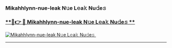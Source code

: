 ### Mikahhlynn-nue-leak N𝚞e L𝚎a𝚔 Nu𝚍e𝚜   

### [ **🔗👉 🔴 Mikahhlynn-nue-leak N𝚞e L𝚎a𝚔 Nu𝚍e𝚜 **](https://taap.it/xNRuk4)  

[![Mikahhlynn-nue-leak N𝚞e L𝚎a𝚔 Nu𝚍e𝚜 ](https://i.imgur.com/0qMVB7G.gif)](https://taap.it/xNRuk4)  

___  
